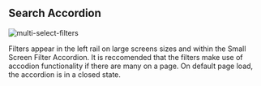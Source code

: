 ## Search Accordion

![multi-select-filters](../assets/img/search/filter-accordion.png)

 Filters appear in the left rail on large screens sizes and within the Small Screen Filter Accordion. It is reccomended that the filters make use of accodion functionality if there are many on a page. On default page load, the accordion is in a closed state.
